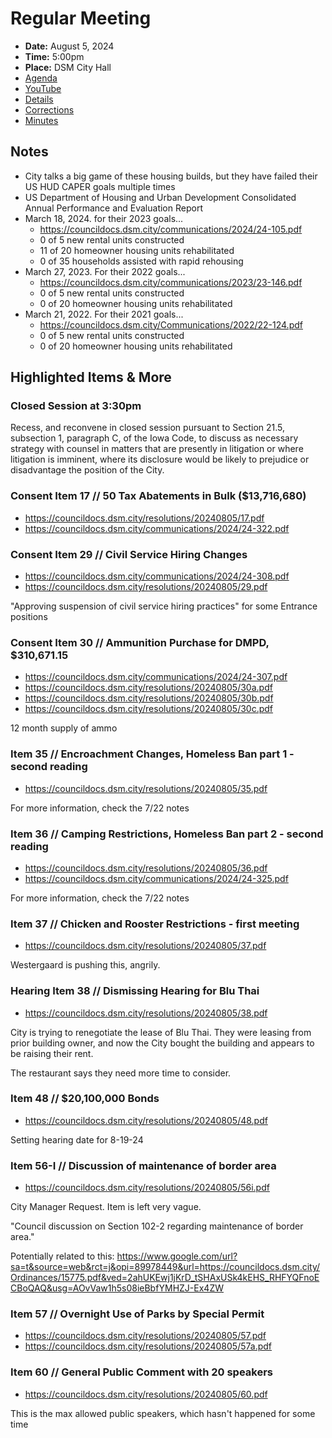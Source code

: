 # Regular Meeting

- **Date:** August 5, 2024
- **Time:** 5:00pm
- **Place:** DSM City Hall
- [Agenda](https://councildocs.dsm.city/agendas/ag20240805.pdf)
- [YouTube](https://youtube.com/live/90pgDtwpMH0)
- [Details](https://www.dsm.city/citycouncil_detail_T60_R2911.php)
- [Corrections](https://councildocs.dsm.city/corrections/20240805%20CAP.pdf)
- [Minutes](https://councildocs.dsm.city/minutes/as20240805.pdf)

## Notes

- City talks a big game of these housing builds, but they have failed their US HUD CAPER goals multiple times
- US Department of Housing and Urban Development Consolidated Annual Performance and Evaluation Report
- March 18, 2024. for their 2023 goals...
    - https://councildocs.dsm.city/communications/2024/24-105.pdf
    - 0 of 5 new rental units constructed
    - 11 of 20 homeowner housing units rehabilitated
    - 0 of 35 households assisted with rapid rehousing
- March 27, 2023. For their 2022 goals...
    - https://councildocs.dsm.city/communications/2023/23-146.pdf
    - 0 of 5 new rental units constructed
    - 0 of 20 homeowner housing units rehabilitated
-  March 21, 2022. For their 2021 goals...
    - https://councildocs.dsm.city/Communications/2022/22-124.pdf
    - 0 of 5 new rental units constructed
    - 0 of 20 homeowner housing units rehabilitated

## Highlighted Items & More

### Closed Session at 3:30pm

Recess, and reconvene in closed session pursuant to Section 21.5, subsection 1,
paragraph C, of the Iowa Code, to discuss as necessary strategy with counsel in
matters that are presently in litigation or where litigation is imminent, where its
disclosure would be likely to prejudice or disadvantage the position of the City.

### Consent Item 17 // 50 Tax Abatements in Bulk ($13,716,680)

- https://councildocs.dsm.city/resolutions/20240805/17.pdf
- https://councildocs.dsm.city/communications/2024/24-322.pdf

### Consent Item 29 // Civil Service Hiring Changes

- https://councildocs.dsm.city/communications/2024/24-308.pdf
- https://councildocs.dsm.city/resolutions/20240805/29.pdf

"Approving suspension of civil service hiring practices" for some Entrance positions

### Consent Item 30 // Ammunition Purchase for DMPD, $310,671.15

- https://councildocs.dsm.city/communications/2024/24-307.pdf
- https://councildocs.dsm.city/resolutions/20240805/30a.pdf
- https://councildocs.dsm.city/resolutions/20240805/30b.pdf
- https://councildocs.dsm.city/resolutions/20240805/30c.pdf

12 month supply of ammo

### Item 35 // Encroachment Changes, Homeless Ban part 1 - second reading

- https://councildocs.dsm.city/resolutions/20240805/35.pdf

For more information, check the 7/22 notes

### Item 36 // Camping Restrictions, Homeless Ban part 2 - second reading

- https://councildocs.dsm.city/resolutions/20240805/36.pdf
- https://councildocs.dsm.city/communications/2024/24-325.pdf

For more information, check the 7/22 notes

### Item 37 // Chicken and Rooster Restrictions - first meeting

- https://councildocs.dsm.city/resolutions/20240805/37.pdf

Westergaard is pushing this, angrily. 

### Hearing Item 38 // Dismissing Hearing for Blu Thai

- https://councildocs.dsm.city/resolutions/20240805/38.pdf

City is trying to renegotiate the lease of Blu Thai.
They were leasing from prior building owner,
and now the City bought the building
and appears to be raising their rent.

The restaurant says they need more time to consider.

### Item 48 // $20,100,000 Bonds

- https://councildocs.dsm.city/resolutions/20240805/48.pdf

Setting hearing date for 8-19-24

### Item 56-I // Discussion of maintenance of border area

- https://councildocs.dsm.city/resolutions/20240805/56i.pdf

City Manager Request. Item is left very vague.

"Council discussion on Section 102-2 regarding maintenance of border area."

Potentially related to this: https://www.google.com/url?sa=t&source=web&rct=j&opi=89978449&url=https://councildocs.dsm.city/Ordinances/15775.pdf&ved=2ahUKEwj1jKrD_tSHAxUSk4kEHS_RHFYQFnoECBoQAQ&usg=AOvVaw1h5s08ieBbfYMHZJ-Ex4ZW

### Item 57 // Overnight Use of Parks by Special Permit

- https://councildocs.dsm.city/resolutions/20240805/57.pdf
- https://councildocs.dsm.city/resolutions/20240805/57a.pdf

### Item 60 // General Public Comment with 20 speakers

- https://councildocs.dsm.city/resolutions/20240805/60.pdf

This is the max allowed public speakers, which hasn't happened for some time
